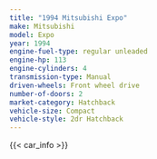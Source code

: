```yaml
---
title: "1994 Mitsubishi Expo"
make: Mitsubishi
model: Expo
year: 1994
engine-fuel-type: regular unleaded
engine-hp: 113
engine-cylinders: 4
transmission-type: Manual
driven-wheels: Front wheel drive
number-of-doors: 2
market-category: Hatchback
vehicle-size: Compact
vehicle-style: 2dr Hatchback
---
```


{{< car_info >}}
